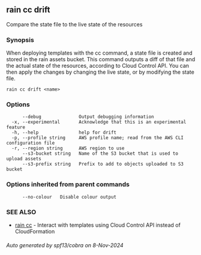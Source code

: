 ## rain cc drift

Compare the state file to the live state of the resources

### Synopsis

When deploying templates with the cc command, a state file is created and stored in the rain assets bucket. This command outputs a diff of that file and the actual state of the resources, according to Cloud Control API. You can then apply the changes by changing the live state, or by modifying the state file.


```
rain cc drift <name>
```

### Options

```
      --debug              Output debugging information
  -x, --experimental       Acknowledge that this is an experimental feature
  -h, --help               help for drift
  -p, --profile string     AWS profile name; read from the AWS CLI configuration file
  -r, --region string      AWS region to use
      --s3-bucket string   Name of the S3 bucket that is used to upload assets
      --s3-prefix string   Prefix to add to objects uploaded to S3 bucket
```

### Options inherited from parent commands

```
      --no-colour   Disable colour output
```

### SEE ALSO

* [rain cc](rain_cc.md)	 - Interact with templates using Cloud Control API instead of CloudFormation

###### Auto generated by spf13/cobra on 8-Nov-2024
